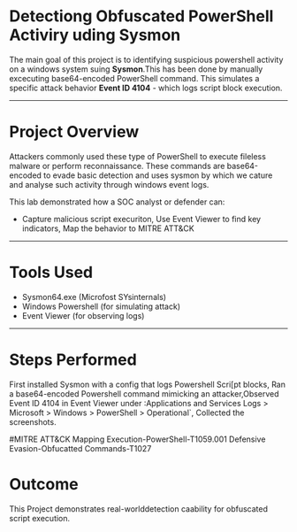 # Detectiong Obfuscated PowerShell Activiry uding Sysmon

The main goal of this project is to identifying suspicious powershell activity on a windows system suing **Sysmon**.This has been done by manually excecuting base64-encoded PowerShell command. This simulates a specific attack behavior **Event ID 4104** - which logs script block execution.

 ---

 # Project Overview 

 Attackers commonly used these type of PowerShell to execute fileless malware or perform reconnaissance. These commands are base64-encoded to evade basic detection and uses sysmon by which we cature and analyse such activity through windows event logs.

 This lab demonstrated how a SOC analyst or defender can:
- Capture malicious script execuriton, Use Event Viewer to find key indicators, Map the behavior to MITRE ATT&CK

---

# Tools Used 
- Sysmon64.exe (Microfost SYsinternals)
- Windows Powershell (for simulating attack)
- Event Viewer (for observing logs)

---

# Steps Performed

First installed Sysmon with a config that logs Powershell Scri[pt blocks, Ran a base64-encoded Powershell command mimicking an attacker,Observed Event ID 4104 in Event Viewer under :Applications and Services Logs > Microsoft > Windows > PowerShell > Operational`, Collected the screenshots.

#MITRE ATT&CK Mapping 
Execution-PowerShell-T1059.001
Defensive Evasion-Obfucatted Commands-T1027

# Outcome 
This Project demonstrates real-worlddetection caability for obfuscated script execution.

